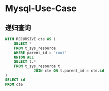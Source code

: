 # Mysql-Use-Case

## 递归查询

```sql
WITH RECURSIVE cte AS (
    SELECT *
    FROM t_sys_resource
    WHERE parent_id = 'root'
    UNION ALL
    SELECT t.*
    FROM t_sys_resource t
             JOIN cte ON t.parent_id = cte.id
)
SELECT id
FROM cte
```
